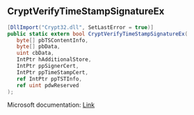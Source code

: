 ## CryptVerifyTimeStampSignatureEx

```csharp
[DllImport("Crypt32.dll", SetLastError = true)]
public static extern bool CryptVerifyTimeStampSignatureEx(
   byte[] pbTSContentInfo,
   byte[] pbData,
   uint cbData,
   IntPtr hAdditionalStore,
   IntPtr ppSignerCert,
   IntPtr ppTimeStampCert,
   ref IntPtr ppTSTInfo,
   ref uint pdwReserved
);
```

Microsoft documentation: [Link](https://learn.microsoft.com/en-us/windows/win32/api/wincrypt/nf-wincrypt-cryptverifytimestampsignature)
